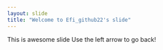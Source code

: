 ```yaml
---
layout: slide
title: "Welcome to Efi_github22's slide"
---
```

This is awesome slide 
Use the left arrow to go back!
